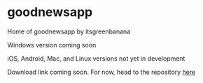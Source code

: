 # goodnewsapp
Home of goodnewsapp by itsgreenbanana 

Windows version coming soon

iOS, Android, Mac, and Linux versions not yet in development


Download link coming soon. For now, head to the repository [here](https://github.com/itsgreenbanana/goodnewsapp)
